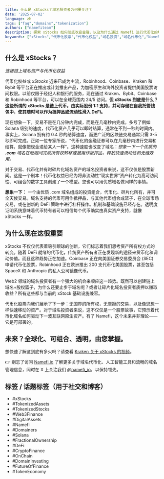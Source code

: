 ```yaml
---
title: 什么是 xStocks？域名投资者为何要关注？
date: '2025-07-02'
language: zh
tags: ["faq","domains","tokenization"]
authors: ["namefiteam"]
description: 探索 xStocks 如何彻底改变金融，以及为什么通过 Namefi 进行代币化的域名投资者在引领这场数字变革中处于独特地位。
keywords: ["xStocks","代币化股票","代币化权益","域名投资","域名代币化","Namefi","区块链股票","碎片化所有权","web3 金融","数字资产交易","Solana 代币化资产","加密股票","链上权益","实物资产代币化","代币化域名"]
---
```



## 什么是 xStocks？

_连接链上域名资产与代币化权益_

代币化权益或 _xStocks_ 近来已成为主流，Robinhood、Coinbase、Kraken 和 Bybit 等平台正在推出或计划推出产品，为加密原生和海外投资者提供美国股票访问权限。以前仅限于经纪人和银行的服务，现在通过 Kraken、Bybit、Coinbase 和 Robinhood 等平台，可以在全球范围内 24/5 访问。**但 xStocks 到底是什么？这些所谓的 xStocks 是链上代币，由实际股份 1:1 支持，并可存储在自我托管钱包中，使其随时可以作为抵押品或流动性滑入 DeFi。**

现在想象一下，交易不是在几分钟内完成，而是在几毫秒内完成。多亏了例如 Solana 级别的速度，代币化资产几乎可以即时结算，通常在不到一秒的时间内。事实上，Solana 拥有约 0.4 秒的结算速度，而更广泛的区块链交易通常只需 3-5 秒即可完成。正如一位专家所说，“代币化的金融证券可以在几毫秒内进行交易和结算，就像把现金递给某人一样”。这种速度也改变了域名：_想象一下一个优质的 **.com** 域名在眨眼间完成所有权转移或被用作抵押品，释放快速流动性和无缝效用。_

对于交易、代币化并有时碎片化域名资产的域名投资者来说，这不仅仅是股票新闻。这是一个剧本！代币化权益已经为将非流动性“现实世界”资产转化为高可访问性、可组合的数字工具创建了一个模型。您也可以用优质域名做同样的事情。

**想象一下：** 一个由优质 .com 域名组成的投资组合，代币化、碎片化所有，并可全天候交易。域名支持的代币可用作抵押品，与其他代币组合成篮子，在全球市场交易，或在创新的 DeFi 策略中进行杠杆操作。机制和基础设施已经存在。透明度证明系统意味着代币持有者可以相信每个代币确实由真实资产支持，就像 xStocks 一样。

## 为什么现在这很重要

xStocks 不仅仅代表着吸引眼球的创新，它们标志着我们思考资产所有权方式的转变。随着 DeFi 就绪的代币化，传统资产所有者正在发现新的途径来货币化和调动价值。而且这种趋势正在加速。Coinbase 正在向美国证券交易委员会 (SEC) 申请代币化股票，Robinhood 正在欧洲推出 200 支代币化美国股票，甚至包括 SpaceX 和 Anthropic 的私人公司镜像代币。

Web2 领域的域名投资者有一个强大的机会来顺应这一趋势。既然可以创建链上域名+股权篮子，为什么还要止步于域名呢？或者让碎片化域名投资者质押以赚取收益？所有这些都与当前的 xStock 基础设施兼容。

代币化股票向我们展示了下一步：无国界的所有权，无摩擦的交易，以及像思想一样快速移动的资产。对于域名投资者来说，这不仅仅是一个股票故事，它预示着代币化域名如何驱动下一波互联网原生资产。有了 Namefi，这个未来并非理论——它是可部署的。

## 未来？全球化、可组合、透明，由您掌握。

想快速了解这到底有多火吗？请查看 [Kraken 关于 xStocks 的视频](https://www.youtube.com/watch?v=OpiyVve5URM)。

👉 别忘了访问 [Namefi.io](https://namefi.io/?utm_source=blog&utm_medium=blog&utm_campaign=xtocks) 了解更多关于域名代币化、人工智能工具和流畅的域名管理信息，同时在 X 上关注我们 [@namefi\_io](https://x.com/namefi_io?utm_source=blog&utm_medium=blog&utm_campaign=xtocks)，以保持领先。

## 标签 / 话题标签（用于社交和博客）

*   #xStocks
*   #TokenizedAssets
*   #TokenizedStocks
*   #Web3Finance
*   #DigitalAssets
*   #Namefi
*   #Domainers
*   #Solana
*   #FractionalOwnership
*   #DeFi
*   #CryptoFinance
*   #OnChain
*   #DomainInvesting
*   #FutureOfFinance
*   #TokenEconomy